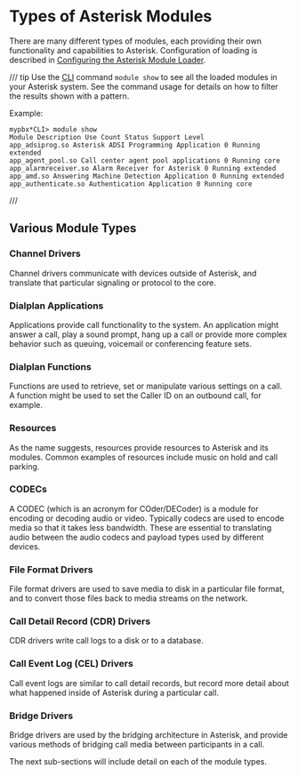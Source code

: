 # Types of Asterisk Modules

There are many different types of modules, each providing their own functionality and capabilities to Asterisk. Configuration of loading is described in [Configuring the Asterisk Module Loader](/Configuration/Core-Configuration/Configuring-the-Asterisk-Module-Loader).

/// tip
Use the [CLI](/Operation/Asterisk-Command-Line-Interface) command `module show` to see all the loaded modules in your Asterisk system. See the command usage for details on how to filter the results shown with a pattern.

Example:
```
mypbx*CLI> module show 
Module Description Use Count Status Support Level
app_adsiprog.so Asterisk ADSI Programming Application 0 Running extended
app_agent_pool.so Call center agent pool applications 0 Running core
app_alarmreceiver.so Alarm Receiver for Asterisk 0 Running extended
app_amd.so Answering Machine Detection Application 0 Running extended
app_authenticate.so Authentication Application 0 Running core  
```
///

## Various Module Types

### Channel Drivers

Channel drivers communicate with devices outside of Asterisk, and translate that particular signaling or protocol to the core.

### Dialplan Applications

Applications provide call functionality to the system. An application might answer a call, play a sound prompt, hang up a call or provide more complex behavior such as queuing, voicemail or conferencing feature sets.

### Dialplan Functions

Functions are used to retrieve, set or manipulate various settings on a call. A function might be used to set the Caller ID on an outbound call, for example.

### Resources

As the name suggests, resources provide resources to Asterisk and its modules. Common examples of resources include music on hold and call parking.

### CODECs

A CODEC (which is an acronym for COder/DECoder) is a module for encoding or decoding audio or video. Typically codecs are used to encode media so that it takes less bandwidth. These are essential to translating audio between the audio codecs and payload types used by different devices.

### File Format Drivers

File format drivers are used to save media to disk in a particular file format, and to convert those files back to media streams on the network.

### Call Detail Record (CDR) Drivers

CDR drivers write call logs to a disk or to a database.

### Call Event Log (CEL) Drivers

Call event logs are similar to call detail records, but record more detail about what happened inside of Asterisk during a particular call.

### Bridge Drivers

Bridge drivers are used by the bridging architecture in Asterisk, and provide various methods of bridging call media between participants in a call.

The next sub-sections will include detail on each of the module types.
